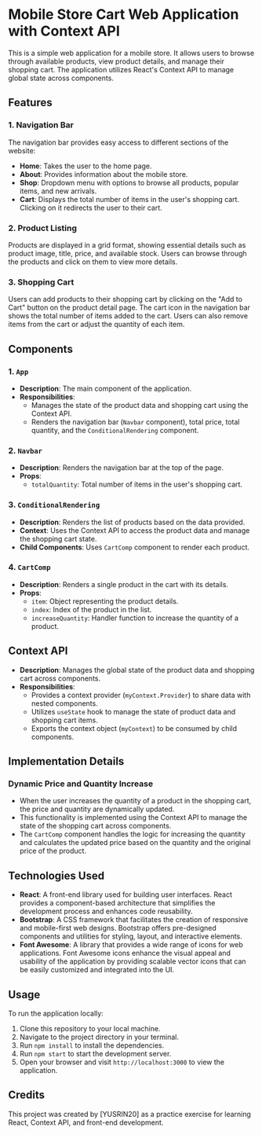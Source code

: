 # Mobile Store Cart Web Application with Context API

This is a simple web application for a mobile store. It allows users to browse through available products, view product details, and manage their shopping cart. The application utilizes React's Context API to manage global state across components.

## Features

### 1. Navigation Bar

The navigation bar provides easy access to different sections of the website:
- **Home**: Takes the user to the home page.
- **About**: Provides information about the mobile store.
- **Shop**: Dropdown menu with options to browse all products, popular items, and new arrivals.
- **Cart**: Displays the total number of items in the user's shopping cart. Clicking on it redirects the user to their cart.

### 2. Product Listing

Products are displayed in a grid format, showing essential details such as product image, title, price, and available stock. Users can browse through the products and click on them to view more details.

### 3. Shopping Cart

Users can add products to their shopping cart by clicking on the "Add to Cart" button on the product detail page. The cart icon in the navigation bar shows the total number of items added to the cart. Users can also remove items from the cart or adjust the quantity of each item.

## Components

### 1. `App`

- **Description**: The main component of the application.
- **Responsibilities**:
  - Manages the state of the product data and shopping cart using the Context API.
  - Renders the navigation bar (`Navbar` component), total price, total quantity, and the `ConditionalRendering` component.

### 2. `Navbar`

- **Description**: Renders the navigation bar at the top of the page.
- **Props**:
  - `totalQuantity`: Total number of items in the user's shopping cart.

### 3. `ConditionalRendering`

- **Description**: Renders the list of products based on the data provided.
- **Context**: Uses the Context API to access the product data and manage the shopping cart state.
- **Child Components**: Uses `CartComp` component to render each product.

### 4. `CartComp`

- **Description**: Renders a single product in the cart with its details.
- **Props**:
  - `item`: Object representing the product details.
  - `index`: Index of the product in the list.
  - `increaseQuantity`: Handler function to increase the quantity of a product.

## Context API

- **Description**: Manages the global state of the product data and shopping cart across components.
- **Responsibilities**:
  - Provides a context provider (`myContext.Provider`) to share data with nested components.
  - Utilizes `useState` hook to manage the state of product data and shopping cart items.
  - Exports the context object (`myContext`) to be consumed by child components.

## Implementation Details

### Dynamic Price and Quantity Increase

- When the user increases the quantity of a product in the shopping cart, the price and quantity are dynamically updated.
- This functionality is implemented using the Context API to manage the state of the shopping cart across components.
- The `CartComp` component handles the logic for increasing the quantity and calculates the updated price based on the quantity and the original price of the product.

## Technologies Used

- **React**: A front-end library used for building user interfaces. React provides a component-based architecture that simplifies the development process and enhances code reusability.
- **Bootstrap**: A CSS framework that facilitates the creation of responsive and mobile-first web designs. Bootstrap offers pre-designed components and utilities for styling, layout, and interactive elements.
- **Font Awesome**: A library that provides a wide range of icons for web applications. Font Awesome icons enhance the visual appeal and usability of the application by providing scalable vector icons that can be easily customized and integrated into the UI.

## Usage

To run the application locally:
1. Clone this repository to your local machine.
2. Navigate to the project directory in your terminal.
3. Run `npm install` to install the dependencies.
4. Run `npm start` to start the development server.
5. Open your browser and visit `http://localhost:3000` to view the application.

## Credits

This project was created by [YUSRIN20] as a practice exercise for learning React, Context API, and front-end development.

